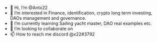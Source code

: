 - 👋 Hi, I’m @Antx22
- 👀 I’m interested in Finance, identification, crypto long term investing, DAOs management and governance.
- 🌱 I’m currently learning Sailing yacht master, DAO real examples etc.
- 💞️ I’m looking to collaborate on 
- 📫 How to reach me discord @x22#3792 

<!---
Antx22/Antx22 is a ✨ special ✨ repository because its `README.md` (this file) appears on your GitHub profile.
You can click the Preview link to take a look at your changes.
--->
